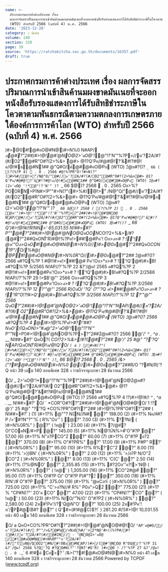 ```yaml
---
name: >-
  ประกาศกรมการค้าต่างประเทศ เรื่อง
  ผลการจัดสรรปริมาณการนำเข้าสินค้านมผงขาดมันเนยที่จะออกหนังสือรับรองแสดงการได้รับสิทธิชำระภาษีในโควตาตามพันธกรณีตามความตกลงการเกษตรภายใต้องค์การการค้าโลก
  (WTO) สำหรับปี 2566 (ฉบับที่ 4) พ.ศ. 2566
date: '2023-12-28'
category: ง พิเศษ
volume: 140
section: 328
page: 39
source: 'https://ratchakitcha.soc.go.th/documents/16357.pdf'
draft: true
---
```


# ประกาศกรมการค้าต่างประเทศ เรื่อง ผลการจัดสรรปริมาณการนำเข้าสินค้านมผงขาดมันเนยที่จะออกหนังสือรับรองแสดงการได้รับสิทธิชำระภาษีในโควตาตามพันธกรณีตามความตกลงการเกษตรภายใต้องค์การการค้าโลก (WTO) สำหรับปี 2566 (ฉบับที่ 4) พ.ศ. 2566

)#>@0#!@#คO@#N@)#>N%0 N#AP/ *ล@#?"2##)#>!@!@#'ํ@NO@2>'คO@'!*@"!?'N'"%?P>//ห'?2A/#?(#/O2"@#R"O#?(2>%&> ํ@#> @1?Q'Pค/#@#@!?'&#!?#@!ค/@!#ล@#N1## @"Q#O/ค์@#@#คO@Pล (WTO) 2ํ@ห#?()? `_ 66 ( (?(%?P 4)  . 0 . 2566 #@!%?PR"O!?#>N(?"(#>%#/@!>"์/N@"O/"@#//ห'?2A/#?(#/O2"@#R"O#?(2>%&>ํ@#> @1? Q'Pค/#@#@!?'&#!?#@!ค/@!#ล@#N1## @"Q#O/ค์@#@#คO@Pล (WTO) 2ํ@ห#?(2>'คO@ '!*@"!?'N'" )? `_ 66 $@)? 2568  . 0 . 2565 Oล>%?POORN>P!N#>!P""#>N(?"(#>%#/@!>"์ /N@"O/"@#//ห'?2A/#?(#/O2"@#R"O#?(2>%&>ํ@#> @1?Q'Pค/#@#@!?'&#!?#@!ค/@!#ล @#N1## @"Q#O/ค์@#@#คO@Pล (WTO) 2ํ@ห#?(2>'คO@'!*@"!?'N'" )? `_ 66 $@)? 2568 ( (?(%?P 2)  . 0 . 2566 ํ@ห'")#>!@!'!*@"!?'N'"%?P>?"2##)#>!@!@#'ํ@NO@ NAP/@#//ห'?2A/#?(#/O2"@#R"O#?(2>%&>ํ@#> @1?Q'Pค/#@#@!?'&#!?#@!ค/@!#ล@#N1## @"Q#O/ค์@#@#คO@Pล (WTO) 2ํ@ห#?()? `_ 66 Q')#>!@!#/!R!NN>' 65,031.55 N!##>#?' P""@#?"2##)#>!@!@#'ํ@NO@QหOON*CO!?2>%&>/#?(@#?"2##QหON)็'R)#@!%?Pค!>##!@#Pค'! Oล>*ล># ? !์'!ํ@ห'"Oล>QหO#!@#คO@#N@)#>N%0//)#>@0*ล@#?"2##QหO*CON?P"/O/%#@( @P#!@#คO@#N@)#>N%0R"O//)#>@0*ล@#?"2## 2ํ@ห#?()? 2566 ค#?Q%?P 1 #@!!#>ค!>##!@# Pค'!Oล>*ล># ? !์'!Q'@#)#>B!ค#?Q%?P 5/2565 N!AP//?'%?P 22 &?'/@ค! 2565 ค#?Q%?P 2 #@!!#>ค!>##!@#Pค'!Oล>*ล># ? !์'!Q'@#)#>B!ค#?Q%?P 2/2566 N!AP//?'%?P 29 !>$B'@"' 2566 Oล>ค#?Q%?P 3 #@!!#>ค!>##!@#Pค'!Oล>*ล># ? !์'!Q'@#)#>B!ค#?Q%?P 3/2566 N!AP//?'%?P 12 ?'"@"' 2566 R)OลO/ '?Q' (?"'?Q ค!>##!@#Pค'!Oล>*ล># ? !์'!R"O!?!#>Q'@#)#>B!ค#?Q%?P 3/2566 N!AP//?'%?P 12 ?'"@"' 2566 QหO?"2##)#>!@!@#'ํ@NO@2>'คO@'!*@"!?'N'"NAP/@#//ห'?2A/#?(#/ O2"@#R"O#?(2>%&>ํ@#> @1?Q'Pค/#@#@!?'&#!?#@!ค/@!#ล@#N1## @"Q#O/ค์@#@#คO@Pล (WTO) 2ํ@ห#?()? 2566 ค#?Q%?P 4 @)#>!@!%?Pค!>#?!'##?NหO'/(QหON)>"#ล@"2>'คO@'!*@"!?'N'" P""N>P!)#>!@!@#'ํ@NO@%?P>?"2##2ํ@ห#?()? 2566 ํ@'/' _^ , ^a_ . __ N!##>#?' QหO?( *CO!?2>%&>/#?(@#?"2## ํ@'/' 25 #@" "?'?Q' NAP/QหON)็'R)#@!ค/@!Q'O/ ` ( a ) /#>N(?"( #>%#/@!>"์/N@"O/"@#//ห'?2A/#?(#/O2"@#R"O#?(2>%&>ํ@#> @1?Q'Pค/#@#@!?'&#!? #@!ค/@!#ล@#N1## @"Q#O/ค์@#@#คO@Pล (WTO) 2ํ@ห#?(2>'คO@'!*@"!?'N'" )? `_ 66 $@)? 2568  . 0 . 2565 /&>("?#!@#คO@#N@)#>N%0 @//)#>@0*ล@#?"2##R/O "?#N/R)'?Q หน้า 39 เลม 140 ตอนพิเศษ 328 ง ราชกิจจานุเบกษา 28 ธันวาคม 2566

O/ _ 2>'คO@'!*@"!?'N'"%?P?"2##)#>!@!@#'ํ@NO@2ํ@ห#?(@#//ห'?2A/#?(#/ O2"@#R"O#?(2>%&>ํ@#> @1?Q'Pค/#@#@!?'&#!?#@!ค/@!#ล@#N1## @"Q#O/ค์@#@#คO@Pล (WTO) )? 2566 ค#?Q%?P 4 !?)#>!@!#/! _^ , ^a_ . __ N!##>#?' O/ ` *COR"O#?(?"2##)#>!@!@#'ํ@NO@#@!O/ 1 !?ํ@'/' 25 #@" "?'?Q *CO%?PR"O#?(?"2## )#>!@!%?PR"O#?(?"2## ( N!##>#?' ) (1) (#>1?% @""? N(N//N# ํ@?" 198.00 (2) (#>1?% Nค/#์#?P />'#?N"?"'%์ ( R%"Oล'"์ ) ํ@?" 7.00 (3) (#>1?% ??N/ ( )#>N%0R%" ) ํ@?" ( !ห@' ) 23.00 (4) (#>1?% ?/@#์? O!'COคN/#>P ํ@?" 145.00 (5) (#>1?% N@%์N%>#์'O"#?P ํ@?" 57.00 (6) (#>1?% N"ล?PCO"2์ ํ@?" 60.00 (7) (#>1?% O"#?P ล?2 ํ@?" 370.00 (8) (#>1?% O"#?PR%" ํ@?" 17.00 (9) (#>1?% P#P" R?' ( )#>N%0R%" ) ํ@?" 95.00 (10) (#>1?% R%?'C"2์ ํ@?" 8.00 (11) (#>1?% '>))BN' ( )#>N%0R%" ) ํ@?" 2.00 (12) (#>1?% '>/ล?P N/O"2์ CO"2์ ( )#>N%0R%" ) ํ@?" 8.00 (13) (#>1?% 'C(C' ํ@?" 2.50 (14) (#>1?% (?%@NO' ํ@?" 2,355.85 (15) (#>1?% #?2Oล'"์ค?!>'N@ ( )#>N%0R%" ) ํ@?" ( !ห@' ) 1,305.00 (16) (#>1?% CO"2#@#์ ํ@?" 95.00 (17) (#>1?% O!#?P O/' O"#?P P)#"?2์ ํ@?" 350.00 (18) (#>1?% R!N'/#์ O"#?P ํ@?" 375.00 (19) (#>1?% "@คCล%์ ( )#>N%0R%" ) ํ@?" 725.00 (20) (#>1?% "C'>ล?N//#์ R%" P0ล">Q2์ ํ@?" 775.00 (21) (#>1?% "CP#N)?้"' 2O'ค CO" ํ@?" 47.00 (22) (#>1?% "CP#N)?้"'CO" ํ@?" ( !ห@' ) 50.00 (23) (#>1?% N/O/'"์N/O' O"#?P2์ ( )#>N%0R%" ) ํ@?" 2,580.00 (24) 2ห#!์Pค'!/?'Qํ@N"O' ํ@?" 100.00 (25) 2ห#!์Pค'!ห'/P#@(B#? ํ@?" ( Q'#>(#!#@C)$?! ์ ) 281.20 #/!)#>!@! 10,031.55 หน้า 40 เลม 140 ตอนพิเศษ 328 ง ราชกิจจานุเบกษา 28 ธันวาคม 2566

O/ a QหO*CO%?PR"O#?(?"2##)#>!@!@#'ํ@NO@#@!O/ ` "AP'คํ@#O//ห'?2A/#?(#/ P""/>&?@#%@/>NลO%#/'>2์*N@'#>((%?P#/#?(@#//ห'?2A/#?(#/@#2N// - 'ํ@NO@2>'คO@ /#!@#คO@#N@)#>N%0P""ห'?2A/#?(#/"?ลN@/QOO2"#N/#!0Bล@#NAP/)#>/(@#'ํ@NO@ R"O$@/?'%?P 31 &?'/@ค! 2566 %?Q'?Q #?QO#N(?"'?QN)็'#O'R) )#>@0 ! /?'%?P 27 &?'/@ค!  . 0 . `_` 6 #!#ค์ Cล>? '์ /&>("?#!@#คO@#N@)#>N%0 หน้า 41 เลม 140 ตอนพิเศษ 328 ง ราชกิจจานุเบกษา 28 ธันวาคม 2566 Powered by TCPDF (www.tcpdf.org)
